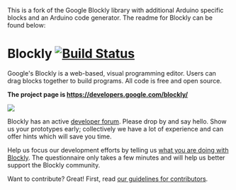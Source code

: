 This is a fork of the Google Blockly library with additional Arduino specific blocks and an Arduino code generator. The readme for Blockly can be found below:

# Blockly [![Build Status]( https://travis-ci.org/google/blockly.svg?branch=master)](https://travis-ci.org/google/blockly)


Google's Blockly is a web-based, visual programming editor.  Users can drag
blocks together to build programs.  All code is free and open source.

**The project page is https://developers.google.com/blockly/**

![](https://developers.google.com/blockly/images/sample.png)

Blockly has an active [developer forum](https://groups.google.com/forum/#!forum/blockly). Please drop by and say hello. Show us your prototypes early; collectively we have a lot of experience and can offer hints which will save you time.

Help us focus our development efforts by telling us [what you are doing with
Blockly](https://developers.google.com/blockly/registration). The questionnaire only takes
a few minutes and will help us better support the Blockly community.

Want to contribute? Great! First, read [our guidelines for contributors](https://developers.google.com/blockly/guides/modify/contributing).
